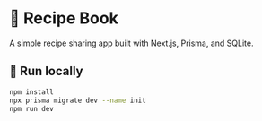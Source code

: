 # 🍲 Recipe Book

A simple recipe sharing app built with Next.js, Prisma, and SQLite.

## 🚀 Run locally

```bash
npm install
npx prisma migrate dev --name init
npm run dev
```
